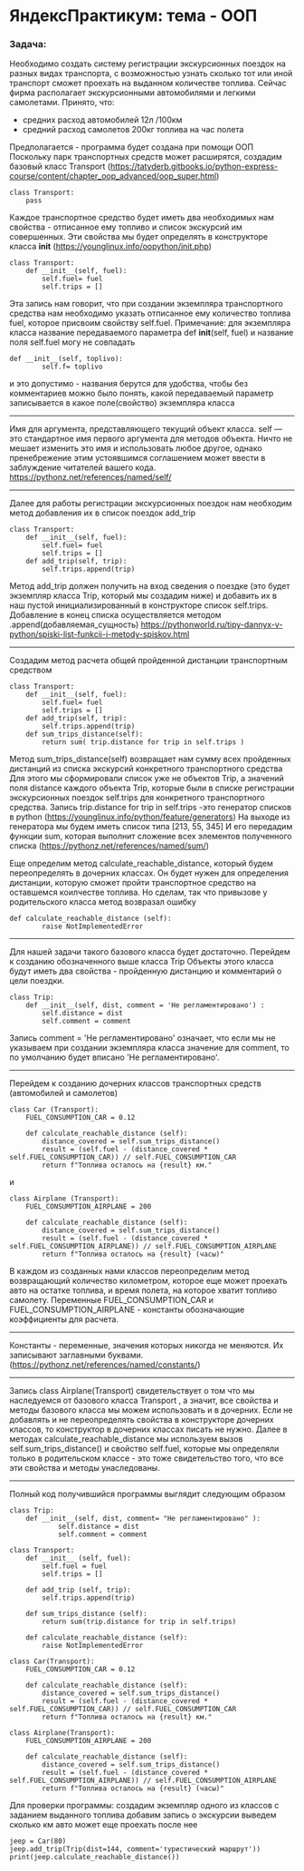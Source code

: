 # ЯндексПрактикум: тема - ООП

### Задача:

Необходимо создать систему регистрации экскурсионных поездок на разных видах транспорта, с возможностью узнать сколько тот или иной транспорт сможет проехать на выданном количестве топлива.
Сейчас фирма располагает экскурсионными автомобилями и легкими самолетами.
Принято, что:
- средних расход автомобилей 12л /100км
- средний расход самолетов 200кг топлива на час полета

Предполагается - программа будет создана при помощи ООП
Поскольку парк транспортных средств может расширятся, создадим базовый класс Transport (https://tatyderb.gitbooks.io/python-express-course/content/chapter_oop_advanced/oop_super.html)
```
class Transport:
    pass
```	
Каждое транспортное средство будет иметь два необходимых нам свойства - отписанное ему топливо и список экскурсий им совершенных.
Эти свойства мы будет определять в конструкторе класса __init__
(https://younglinux.info/oopython/init.php)
```
class Transport:
    def __init__(self, fuel):
        self.fuel= fuel
        self.trips = []
```
Эта запись нам говорит, что при создании экземпляра транспортного средства нам необходимо указать отписанное ему количество топлива fuel, которое присвоим свойству self.fuel.
Примечание:
для экземпляра класса название передаваемого параметра def __init__(self, fuel) и название поля self.fuel могу не совпадать
```
def __init__(self, toplivo):
        self.f= toplivo
```
и это допустимо - названия берутся для удобства, чтобы без комментариев можно было понять, какой передаваемый параметр записывается в какое поле(свойство) экземпляра класса
______________
Имя для аргумента, представляющего текущий объект класса.
self — это стандартное имя первого аргумента для методов объекта.
Ничто не мешает изменить это имя и использовать любое другое, однако пренебрежение этим устоявшимся соглашением может ввести в заблуждение читателей вашего кода.
https://pythonz.net/references/named/self/
________________
Далее для работы регистрации экскурсионных поездок нам необходим метод добавления их в список поездок add_trip
```
class Transport:
    def __init__(self, fuel):
        self.fuel= fuel
        self.trips = []
    def add_trip(self, trip):
        self.trips.append(trip)
```
Метод add_trip должен получить на вход сведения о поездке (это будет экземпляр класса Trip, который мы создадим ниже) и добавить их в наш пустой инициализированный в конструкторе список self.trips. Добавление в конец списка осуществляется методом .append(добавляемая_сущность) https://pythonworld.ru/tipy-dannyx-v-python/spiski-list-funkcii-i-metody-spiskov.html
_________________
Создадим метод расчета общей пройденной дистанции транспортным средством
```
class Transport:
    def __init__(self, fuel):
        self.fuel= fuel
        self.trips = []
    def add_trip(self, trip):
        self.trips.append(trip)
    def sum_trips_distance(self):
        return sum( trip.distance for trip in self.trips )
```
Метод sum_trips_distance(self) возвращает нам сумму всех пройденных дистанций из списка экскурсий конкретного транспортного средства
Для этого мы сформировали список уже не объектов Trip, а значений поля distance каждого объекта Trip, которые были в списке регистрации экскурсионных поездок self.trips для конкретного транспортного средства.
Запись trip.distance for trip in self.trips -это генератор списков в python (https://younglinux.info/python/feature/generators)
На выходе из генератора мы будем иметь список типа [213, 55, 345]
И его передадим функции sum, которая выполнит сложение всех элементов полученного списка (https://pythonz.net/references/named/sum/)

Еще определим метод calculate_reachable_distance, который будем переопределять в дочерних классах. Он будет нужен для определения дистанции, которую сможет пройти транспортное средство на оставшемся коилчестве топлива. 
Но сделам, так что привызове у родительского класса метод возвразал ошибку
```
def calculate_reachable_distance (self):
		raise NotImplementedError
```
___________
Для нашей задачи такого базового класса будет достаточно.
Перейдем к созданию обозначенного выше класса Trip
Объекты этого класса будут иметь два свойства - пройденную дистанцию и комментарий о цели поездки.
```
class Trip:
    def __init__(self, dist, comment = 'Не регламентировано') :
        self.distance = dist
        self.comment = comment 
```
Запись comment = 'Не регламентировано'  означает, что если мы не указываем при создании экземпляра класса значение для comment, то по умолчанию будет вписано  'Не регламентировано'.
____________

Перейдем к созданию дочерних классов транспортных средств (автомобилей и самолетов)
```
class Car (Transport):
	FUEL_CONSUMPTION_CAR = 0.12

	def calculate_reachable_distance (self):
		distance_covered = self.sum_trips_distance()
		result = (self.fuel - (distance_covered * self.FUEL_CONSUMPTION_CAR)) // self.FUEL_CONSUMPTION_CAR
		return f"Топлива осталось на {result} км."
```
и
```
class Airplane (Transport):
	FUEL_CONSUMPTION_AIRPLANE = 200

	def calculate_reachable_distance (self):
		distance_covered = self.sum_trips_distance()
		result = (self.fuel - (distance_covered * self.FUEL_CONSUMPTION_AIRPLANE)) // self.FUEL_CONSUMPTION_AIRPLANE
		return f"Топлива осталось на {result} (часы)"
```
В каждом из созданных нами классов переопределим метод возвращающий количество километром, которое еще может проехать авто на остатке топлива, и время полета, на которое хватит топливо самолету.
Переменные FUEL_CONSUMPTION_CAR и FUEL_CONSUMPTION_AIRPLANE - константы обозначающие коэффициенты для расчета.
______
Константы - переменные, значения которых никогда не меняются. Их записывают заглавными буквами. (https://pythonz.net/references/named/constants/)
______
Запись class Airplane(Transport) свидетельствует о том что мы наследуемся от базового класса Transport , а значит, все свойства и методы базового класса мы можем использовать и в дочерних.
Если не добавлять и не переопределять свойства в конструкторе дочерних классов, то конструктор в дочерних классах писать не нужно.
Далее в методах calculate_reachable_distance мы используем вызов self.sum_trips_distance() и свойство self.fuel, которые мы определяли только в родительском классе - это тоже свидетельство того, что все эти свойства и методы унаследованы.
___________________________
Полный код получившийся программы выглядит следующим образом
```
class Trip:
	def __init__(self, dist, comment= "Не регламентировано" ):
			self.distance = dist
			self.comment = comment

class Transport:
	def __init__ (self, fuel):
		self.fuel = fuel
		self.trips = []

	def add_trip (self, trip):
		self.trips.append(trip)

	def sum_trips_distance (self):
		return sum(trip.distance for trip in self.trips)

	def calculate_reachable_distance (self):
		raise NotImplementedError

class Car(Transport):
	FUEL_CONSUMPTION_CAR = 0.12

	def calculate_reachable_distance (self):
		distance_covered = self.sum_trips_distance()
		result = (self.fuel - (distance_covered * self.FUEL_CONSUMPTION_CAR)) // self.FUEL_CONSUMPTION_CAR
		return f"Топлива осталось на {result} км."

class Airplane(Transport):
	FUEL_CONSUMPTION_AIRPLANE = 200

	def calculate_reachable_distance (self):
		distance_covered = self.sum_trips_distance()
		result = (self.fuel - (distance_covered * self.FUEL_CONSUMPTION_AIRPLANE)) // self.FUEL_CONSUMPTION_AIRPLANE
		return f"Топлива осталось на {result} (часы)"
```
Для проверки программы:
создадим экземпляр одного из классов с заданием выданного топлива
добавим запись о экскурсии
выведем сколько км авто может еще проехать после нее
```
jeep = Car(80)
jeep.add_trip(Trip(dist=144, comment='туристический маршрут'))
print(jeep.calculate_reachable_distance())
```